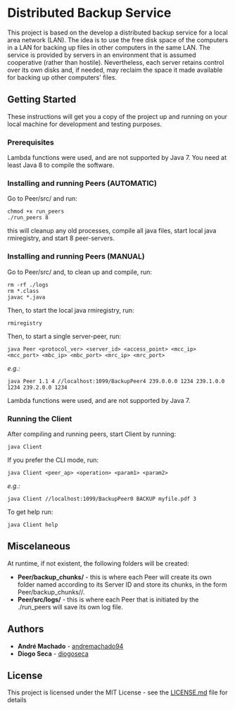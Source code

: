 # Distributed Backup Service

This project is based on the develop a distributed backup service for a local area network (LAN). The idea is to use the free disk space of the computers in a LAN for backing up files in other computers in the same LAN. The service is provided by servers in an environment that is assumed cooperative (rather than hostile). Nevertheless, each server retains control over its own disks and, if needed, may reclaim the space it made available for backing up other computers' files.

## Getting Started

These instructions will get you a copy of the project up and running on your local machine for development and testing purposes.

### Prerequisites

Lambda functions were used, and are not supported by Java 7.
You need at least Java 8 to compile the software. 

### Installing and running Peers (AUTOMATIC)

Go to Peer/src/ and run:
```
chmod +x run_peers
./run_peers 8
```
this will cleanup any old processes, compile all java files, start local java rmiregistry, and start 8 peer-servers.

### Installing and running Peers (MANUAL)

Go to Peer/src/ and, to clean up and compile, run:
```
rm -rf ./logs
rm *.class
javac *.java
```
Then, to start the local java rmiregistry, run:
```
rmiregistry
```
Then, to start a single server-peer, run:
```
java Peer <protocol_ver> <server_id> <access_point> <mcc_ip> <mcc_port> <mbc_ip> <mbc_port> <mrc_ip> <mrc_port>
```
*e.g.:*
```
java Peer 1.1 4 //localhost:1099/BackupPeer4 239.0.0.0 1234 239.1.0.0 1234 239.2.0.0 1234
```
Lambda functions were used, and are not supported by Java 7.
### Running the Client

After compiling and running peers, start Client by running:
```
java Client
```
If you prefer the CLI mode, run:
```
java Client <peer_ap> <operation> <param1> <param2>
```
*e.g.:*
```
java Client //localhost:1099/BackupPeer0 BACKUP myfile.pdf 3
```
To get help run:
```
java Client help
```

## Miscelaneous

At runtime, if not existent, the following folders will be created:
* **Peer/backup_chunks/** - this is where each Peer will create its own folder named according to its Server ID and store its chunks, in the form Peer/backup_chunks/<server-id>/<chunk-id>.
* **Peer/src/logs/** - this is where each Peer that is initiated by the ./run_peers will save its own log file.

## Authors

* **André Machado** - [andremachado94](https://github.com/andremachado94)
* **Diogo Seca** - [diogoseca](https://github.com/diogoseca)

## License

This project is licensed under the MIT License - see the [LICENSE.md](LICENSE.md) file for details

